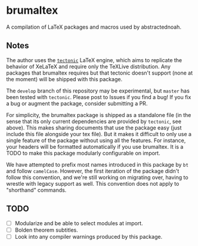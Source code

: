 # brumaltex

A compilation of LaTeX packages and macros used by abstractednoah.

## Notes

The author uses the
[`tectonic`](https://github.com/tectonic-typesetting/tectonic/) LaTeX engine,
which aims to replicate the behavior of XeLaTeX and require only the TeXLive
distribution. Any packages that brumaltex requires but that tectonic doesn't
support (none at the moment) will be shipped with this package.

The `develop` branch of this repository may be experimental, but `master` has
been tested with `tectonic`. Please post to Issues if you find a bug! If you fix
a bug or augment the package, consider submitting a PR.

For simplicity, the brumaltex package is shipped as a standalone file (in the
sense that its only current dependencies are provided by `tectonic`, see above).
This makes sharing documents that use the package easy (just include this file
alongside your tex file). But it makes it difficult to only use a single feature
of the package without using all the features. For instance, your headers will
be formatted automatically if you use brumaltex. It is a TODO to make this
package modularly configurable on import.

We have attempted to prefix most names introduced in this package by `bt` and
follow `camelCase`. However, the first iteration of the package didn't follow
this convention, and we're still working on migrating over, having to wrestle
with legacy support as well. This convention does not apply to "shorthand"
commands.


## TODO
- [ ] Modularize and be able to select modules at import.
- [ ] Bolden theorem subtitles.
- [ ] Look into any compiler warnings produced by this package.
